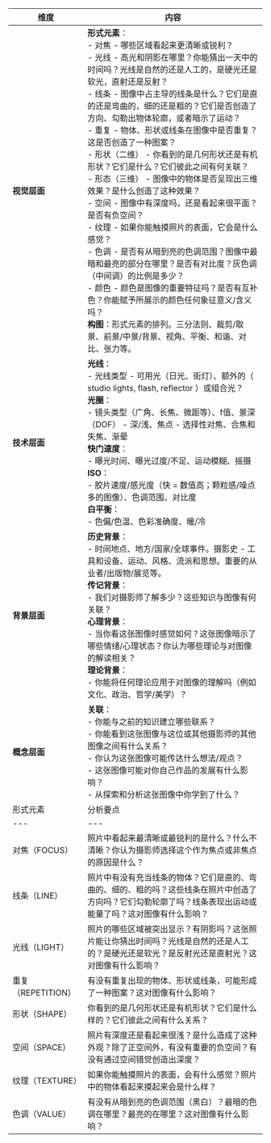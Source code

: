 | 维度 | 内容 |
|--|--|
| **视觉层面** | **形式元素**：<br> - 对焦 - 哪些区域看起来更清晰或锐利？<br> - 光线 - 高光和阴影在哪里？你能猜出一天中的时间吗？光线是自然的还是人工的，是硬光还是软光，直射还是反射？<br> - 线条 - 图像中占主导的线条是什么？它们是直的还是弯曲的，细的还是粗的？它们是否创造了方向、勾勒出物体轮廓，或者暗示了运动？<br> - 重复 - 物体、形状或线条在图像中是否重复？这是否创造了一种图案？<br> - 形状（二维） - 你看到的是几何形状还是有机形状？它们是什么？它们彼此之间有何关联？<br> - 形态（三维） - 图像中的物体是否呈现出三维效果？是什么创造了这种效果？<br> - 空间 - 图像中有深度吗，还是看起来很平面？是否有负空间？<br> - 纹理 - 如果你能触摸照片的表面，它会是什么感觉？<br> - 色调 - 是否有从暗到亮的色调范围？图像中最暗和最亮的部分在哪里？是否有对比度？灰色调（中间调）的比例是多少？<br> - 颜色 - 颜色是图像的重要特征吗？是否有互补色？你能赋予所展示的颜色任何象征意义/含义吗？<br> **构图**：形式元素的排列。三分法则、裁剪/取景、前景/中景/背景、视角、平衡、和谐、对比、张力等。 |
| **技术层面** | **光线**：<br> - 光线类型 - 可用光（日光、街灯）、额外的（ studio lights, flash, reflector ）或组合光？<br> **光圈**：<br> - 镜头类型（广角、长焦、微距等）、f值、景深（DOF） - 深/浅、焦点 - 选择性对焦、合焦和失焦、渐晕<br> **快门速度**：<br> - 曝光时间、曝光过度/不足、运动模糊、摇摄<br> **ISO**：<br> - 胶片速度/感光度（快 = 数值高；颗粒感/噪点多的图像）、色调范围、对比度<br> **白平衡**：<br> - 色偏/色温、色彩准确度、暖/冷 |
| **背景层面** | **历史背景**：<br> - 时间地点、地方/国家/全球事件。摄影史 - 工具和设备、运动、风格、流派和思想。重要的从业者/出版物/展览等。<br> **传记背景**：<br> - 我们对摄影师了解多少？这些知识与图像有何关联？<br> **心理背景**：<br> - 当你看这张图像时感觉如何？这张图像暗示了哪些情绪/心理状态？你认为哪些理论与对图像的解读相关？<br> **理论背景**：<br> - 你能将任何理论应用于对图像的理解吗（例如文化、政治、哲学/美学）？ |
| **概念层面** | **关联**：<br> - 你能与之前的知识建立哪些联系？<br> - 你能看到这张图像与这位或其他摄影师的其他图像之间有什么关系？<br> - 你认为这张图像可能传达什么想法/观点？<br> - 这张图像可能对你自己作品的发展有什么影响？<br> - 从探索和分析这张图像中你学到了什么？
| 形式元素 | 分析要点 |
| --- | --- |
| 对焦（FOCUS） | 照片中看起来最清晰或最锐利的是什么？什么不清晰？你认为摄影师选择这个作为焦点或非焦点的原因是什么？ |
| 线条（LINE） | 照片中有没有充当线条的物体？它们是直的、弯曲的、细的、粗的吗？这些线条在照片中创造了方向吗？它们勾勒轮廓了吗？线条表现出运动或能量了吗？这对图像有什么影响？ |
| 光线（LIGHT） | 照片的哪些区域被突出显示？有阴影吗？这张照片能让你猜出时间吗？光线是自然的还是人工的？是硬光还是软光？是反射光还是直射光？这对图像有什么影响？ |
| 重复（REPETITION） | 有没有重复出现的物体、形状或线条，可能形成了一种图案？这对图像有什么影响？ |
| 形状（SHAPE） | 你看到的是几何形状还是有机形状？它们是什么样的？它们彼此之间有什么关系？ |
| 空间（SPACE） | 照片有深度还是看起来很浅？是什么造成了这种外观？除了正空间外，有没有重要的负空间？有没有通过空间错觉创造出深度？ |
| 纹理（TEXTURE） | 如果你能触摸照片的表面，会有什么感觉？照片中的物体看起来摸起来会是什么样？ |
| 色调（VALUE） | 有没有从暗到亮的色调范围（黑白）？最暗的色调在哪里？最亮的在哪里？这对图像有什么影响？ | 
